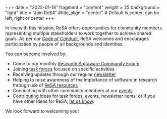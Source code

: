 +++
date = "2022-01-18"
fragment = "content"
weight = 25
background = "light"
title = "Join ReSA"
#title_align = "center" # Default is center, can be left, right or center
+++

In line with this mission, ReSA offers opportunities for community members representing multiple stakeholders to work together to achieve shared goals. As per our [Code of Conduct](./code-of-conduct/), ReSA welcomes and encourages participation by people of all backgrounds and identities.  

You can become involved by: 

  - Come to our monthly [Research Softaware Community Froum](https://www.researchsoft.org/events/2022-06/)
  - Joining [task forces](./taskforces/) focused on specific activities 
  - Receiving updates through our regular [newsletter](./news/) 
  - Helping to raise awareness of the importance of software in research through use of [ReSA resources](./resa-resources/)
  - Connecting with other community members at our [events](./events/) 
  - [Contributing](./contact/) ideas for task forces, events, newsletter items, or if you have other ideas for ReSA, [let us know](./contact/). 

We look forward to welcoming you! 
